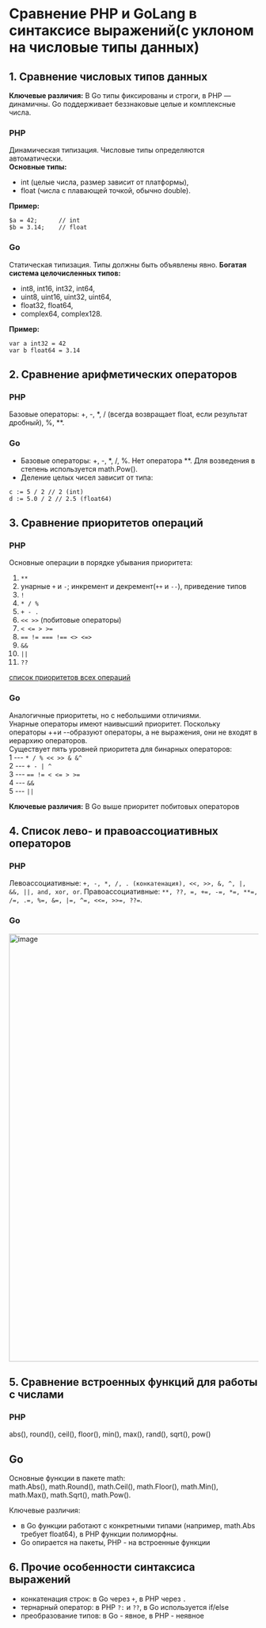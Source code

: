 # Сравнение PHP и GoLang в синтаксисе выражений(с уклоном на числовые типы данных)
## 1. Сравнение числовых типов данных  
**Ключевые различия:**
В Go типы фиксированы и строги, в PHP — динамичны. Go поддерживает беззнаковые целые и комплексные числа.  
  
### PHP 
Динамическая типизация. Числовые типы определяются автоматически.  
**Основные типы:**  
- int (целые числа, размер зависит от платформы),  
- float (числа с плавающей точкой, обычно double).

**Пример:**
```
$a = 42;      // int
$b = 3.14;    // float
```

### Go
Статическая типизация. Типы должны быть объявлены явно.
**Богатая система целочисленных типов:**
- int8, int16, int32, int64,  
- uint8, uint16, uint32, uint64,
- float32, float64,
- complex64, complex128.

**Пример:**  
```
var a int32 = 42
var b float64 = 3.14
```

## 2. Сравнение арифметических операторов
### PHP
Базовые операторы: +, -, *, / (всегда возвращает float, если результат дробный), %, **.

### Go
- Базовые операторы: +, -, *, /, %. Нет оператора **. Для возведения в степень используется math.Pow().  
- Деление целых чисел зависит от типа:
```
c := 5 / 2 // 2 (int)
d := 5.0 / 2 // 2.5 (float64)
```

## 3. Сравнение приоритетов операций
### PHP
Основные операции в порядке убывания приоритета:
1. `**`
2. унарные `+` и `-`; инкремент и декремент(`++` и `--`), приведение типов
3. `!`
4. `* / %`
5. `+ - .`
6. `<< >>` (побитовые операторы)
6. `< <= > >=`
7. `== != === !== <> <=>`
8. `&&`
9. `||`
10. `??`

[список приоритетов всех операций](https://www.php.net/manual/ru/language.operators.precedence.php)

### Go
Аналогичные приоритеты, но с небольшими отличиями.  
Унарные операторы имеют наивысший приоритет. Поскольку операторы ++и --образуют операторы, а не выражения, они не входят в иерархию операторов.  
Существует пять уровней приоритета для бинарных операторов:    
1 --- `* / % << >> & &^`  
2 --- `+ - | ^`  
3 --- `== != < <= > >=`  
4 --- `&&`  
5 --- `||`

**Ключевые различия:**
В Go выше приоритет побитовых операторов

## 4. Список лево- и правоассоциативных операторов
### PHP  
Левоассоциативные: `+, -, *, /, . (конкатенация), <<, >>, &, ^, |, &&, ||, and, xor, or`.
Правоассоциативные: `**, ??, =, +=, -=, *=, **=, /=, .=, %=, &=, |=, ^=, <<=, >>=, ??=`.

### Go
<img width="642" height="865" alt="image" src="https://github.com/user-attachments/assets/50d91f55-fd3f-42f1-b00c-1abb246888dc" />

## 5. Сравнение встроенных функций для работы с числами
### PHP
abs(), round(), ceil(), floor(), min(), max(), rand(), sqrt(), pow()  

## Go  
Основные функции в пакете math:  
math.Abs(), math.Round(), math.Ceil(), math.Floor(), math.Min(), math.Max(), math.Sqrt(), math.Pow().

Ключевые различия:
- в Go функции работают с конкретными типами (например, math.Abs требует float64), в PHP функции полиморфны.
- Go опирается на пакеты, PHP - на встроенные функции

## 6. Прочие особенности синтаксиса выражений
- конкатенация строк: в Go через `+`, в PHP через `.`
- тернарный оператор: в PHP `?:` и `??`, в Go используется if/else
- преобразование типов: в Go - явное, в PHP - неявное

